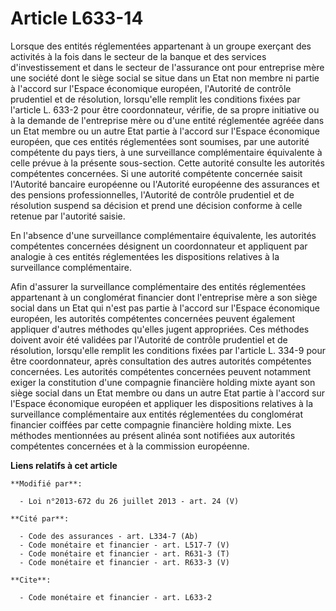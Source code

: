 # Article L633-14

Lorsque des entités réglementées appartenant à un groupe exerçant des activités à la fois dans le secteur de la banque et des
services d'investissement et dans le secteur de l'assurance ont pour entreprise mère une société dont le siège social se
situe dans un Etat non membre ni partie à l'accord sur l'Espace économique européen, l'Autorité de contrôle prudentiel et de
résolution, lorsqu'elle remplit les conditions fixées par l'article L. 633-2 pour être coordonnateur, vérifie, de sa propre
initiative ou à la demande de l'entreprise mère ou d'une entité réglementée agréée dans un Etat membre ou un autre Etat
partie à l'accord sur l'Espace économique européen, que ces entités réglementées sont soumises, par une autorité compétente
du pays tiers, à une surveillance complémentaire équivalente à celle prévue à la présente sous-section. Cette autorité
consulte les autorités compétentes concernées. Si une autorité compétente concernée saisit l'Autorité bancaire européenne ou
l'Autorité européenne des assurances et des pensions professionnelles, l'Autorité de contrôle prudentiel et de résolution
suspend sa décision et prend une décision conforme à celle retenue par l'autorité saisie. 

En l'absence d'une surveillance complémentaire équivalente, les autorités compétentes concernées désignent un coordonnateur
et appliquent par analogie à ces entités réglementées les dispositions relatives à la surveillance complémentaire. 

Afin d'assurer la surveillance complémentaire des entités réglementées appartenant à un conglomérat financier dont
l'entreprise mère a son siège social dans un Etat qui n'est pas partie à l'accord sur l'Espace économique européen, les
autorités compétentes concernées peuvent également appliquer d'autres méthodes qu'elles jugent appropriées. Ces méthodes
doivent avoir été validées par l'Autorité de contrôle prudentiel et de résolution, lorsqu'elle remplit les conditions fixées
par l'article L. 334-9 pour être coordonnateur, après consultation des autres autorités compétentes concernées. Les autorités
compétentes concernées peuvent notamment exiger la constitution d'une compagnie financière holding mixte ayant son siège
social dans un Etat membre ou dans un autre Etat partie à l'accord sur l'Espace économique européen et appliquer les
dispositions relatives à la surveillance complémentaire aux entités réglementées du conglomérat financier coiffées par cette
compagnie financière holding mixte. Les méthodes mentionnées au présent alinéa sont notifiées aux autorités compétentes
concernées et à la commission européenne.

**Liens relatifs à cet article**

	**Modifié par**:

	  - Loi n°2013-672 du 26 juillet 2013 - art. 24 (V)

	**Cité par**:

	  - Code des assurances - art. L334-7 (Ab)
	  - Code monétaire et financier - art. L517-7 (V)
	  - Code monétaire et financier - art. R631-3 (T)
	  - Code monétaire et financier - art. R633-3 (V)

	**Cite**:

	  - Code monétaire et financier - art. L633-2
